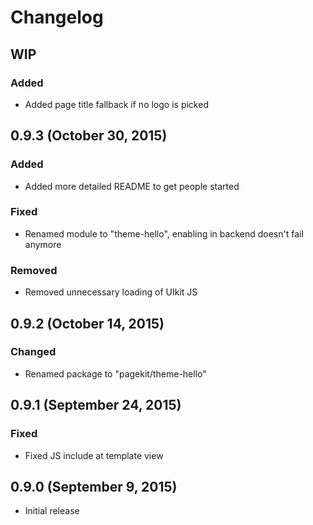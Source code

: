 # Changelog

## WIP

### Added
- Added page title fallback if no logo is picked

## 0.9.3 (October 30, 2015)

### Added
- Added more detailed README to get people started

### Fixed
- Renamed module to "theme-hello", enabling in backend doesn't fail anymore

### Removed
- Removed unnecessary loading of UIkit JS

## 0.9.2 (October 14, 2015)

### Changed
- Renamed package to "pagekit/theme-hello"

## 0.9.1 (September 24, 2015)

### Fixed
- Fixed JS include at template view

## 0.9.0 (September 9, 2015)

- Initial release
